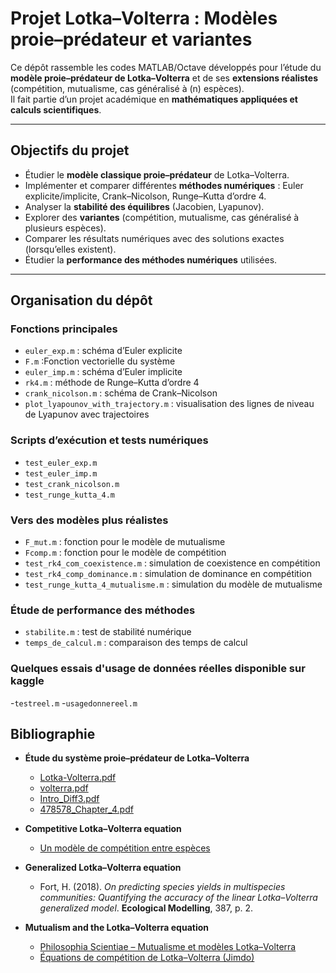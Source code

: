 #  Projet Lotka–Volterra : Modèles proie–prédateur et variantes

Ce dépôt rassemble les codes MATLAB/Octave développés pour l’étude du **modèle proie–prédateur de Lotka–Volterra** et de ses **extensions réalistes** (compétition, mutualisme, cas généralisé à \(n\) espèces).  
Il fait partie d’un projet académique en **mathématiques appliquées et calculs scientifiques**.

---

## Objectifs du projet

- Étudier le **modèle classique proie–prédateur** de Lotka–Volterra.  
- Implémenter et comparer différentes **méthodes numériques** : Euler explicite/implicite, Crank–Nicolson, Runge–Kutta d’ordre 4.  
- Analyser la **stabilité des équilibres** (Jacobien, Lyapunov).  
- Explorer des **variantes** (compétition, mutualisme, cas généralisé à plusieurs espèces).  
- Comparer les résultats numériques avec des solutions exactes (lorsqu’elles existent).  
- Étudier la **performance des méthodes numériques** utilisées.  

---

## Organisation du dépôt

### Fonctions principales

- `euler_exp.m` : schéma d’Euler explicite
-  `F.m` :Fonction vectorielle du système
- `euler_imp.m` : schéma d’Euler implicite  
- `rk4.m` : méthode de Runge–Kutta d’ordre 4  
- `crank_nicolson.m` : schéma de Crank–Nicolson  
- `plot_lyapounov_with_trajectory.m` : visualisation des lignes de niveau de Lyapunov avec trajectoires  

### Scripts d’exécution et tests numériques
- `test_euler_exp.m`  
- `test_euler_imp.m`  
- `test_crank_nicolson.m`  
- `test_runge_kutta_4.m`  

### Vers des modèles plus réalistes
- `F_mut.m` : fonction pour le modèle de mutualisme  
- `Fcomp.m` : fonction pour le modèle de compétition  
- `test_rk4_com_coexistence.m` : simulation de coexistence en compétition  
- `test_rk4_comp_dominance.m` : simulation de dominance en compétition  
- `test_runge_kutta_4_mutualisme.m` : simulation du modèle de mutualisme  

### Étude de performance des méthodes
- `stabilite.m` : test de stabilité numérique  
- `temps_de_calcul.m` : comparaison des temps de calcul  

### Quelques essais d'usage de données réelles disponible sur kaggle
-`testreel.m`
-`usagedonnereel.m`

## Bibliographie

- **Étude du système proie–prédateur de Lotka–Volterra**  
  - [Lotka-Volterra.pdf](https://who.rocq.inria.fr/Jean.Clairambault/Equations%20de%20Lotka%20Volterra%20et%20quelques%20apparentees.pdf)  
  - [volterra.pdf](https://agreg-maths.univ-rennes1.fr/documentation/docs/volterra.pdf)  
  - [Intro_Diff3.pdf](https://www.southampton.ac.uk/~mb1a10/sim/Intro_Diff3.pdf)  
  - [478578_Chapter_4.pdf](https://www.math.iit.edu/~fass/478578_Chapter_4.pdf)  

- **Competitive Lotka–Volterra equation**  
  - [Un modèle de compétition entre espèces](https://experiences.mathemarium.fr/Un-modele-de-competition-entre)  

- **Generalized Lotka–Volterra equation**  
  - Fort, H. (2018). *On predicting species yields in multispecies communities: Quantifying the accuracy of the linear Lotka–Volterra generalized model*. **Ecological Modelling**, 387, p. 2.  

- **Mutualism and the Lotka–Volterra equation**  
  - [Philosophia Scientiae – Mutualisme et modèles Lotka–Volterra](https://journals.openedition.org/philosophiascientiae/697?lang=en)  
  - [Équations de compétition de Lotka–Volterra (Jimdo)](https://complexe.jimdofree.com/la-th%C3%A9orie-du-chaos/dynamique-des-populations/%C3%A9quations-de-comp%C3%A9tition-de-lotka-volterra/)  

